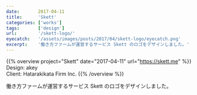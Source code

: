 ```yaml
---
date:       2017-04-11
title:      'Skett'
categories: ['works']
tags:       ['design']
url:        '/skett-logo/'
eyecatch:   '/assets/images/posts/2017/04/skett-logo/eyecatch.png'
excerpt:    '働き方ファームが運営するサービス Skett のロゴをデザインしました。'
---
```


{{% overview project="Skett" date="2017-04-11" url="https://skett.me" %}}
Design: akey  
Client: Hatarakikata Firm Inc.
{{% /overview %}}

働き方ファームが運営するサービス Skett のロゴをデザインしました。
